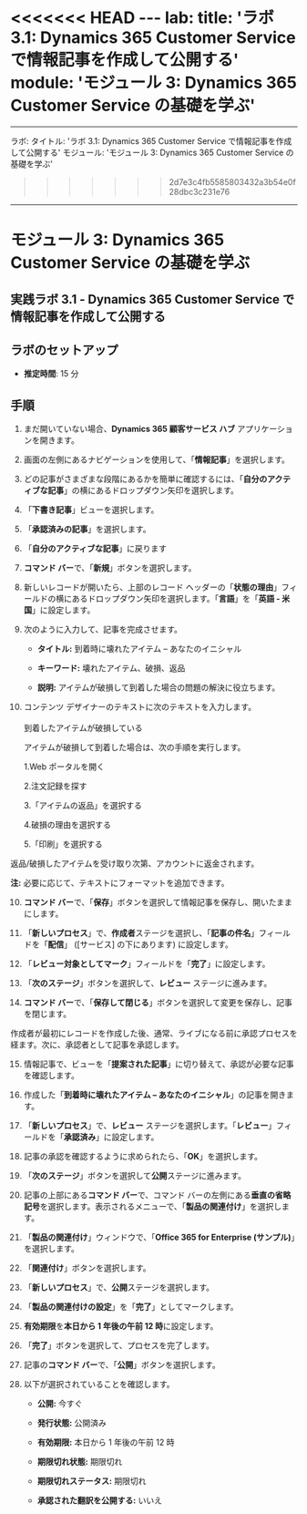 <<<<<<< HEAD
﻿---
lab:
    title: 'ラボ 3.1: Dynamics 365 Customer Service で情報記事を作成して公開する'
    module: 'モジュール 3: Dynamics 365 Customer Service の基礎を学ぶ'
=======
---
ラボ:
    タイトル: 'ラボ 3.1: Dynamics 365 Customer Service で情報記事を作成して公開する'
    モジュール: 'モジュール 3: Dynamics 365 Customer Service の基礎を学ぶ'
>>>>>>> 2d7e3c4fb5585803432a3b54e0f28dbc3c231e76
---

モジュール 3: Dynamics 365 Customer Service の基礎を学ぶ
========================

## 実践ラボ 3.1 - Dynamics 365 Customer Service で情報記事を作成して公開する

## ラボのセットアップ

  - **推定時間**: 15 分

## 手順

1. まだ開いていない場合、**Dynamics 365 顧客サービス ハブ** アプリケーションを開きます。 

2. 画面の左側にあるナビゲーションを使用して、「**情報記事**」を選択します。 

3. どの記事がさまざまな段階にあるかを簡単に確認するには、「**自分のアクティブな記事**」の横にあるドロップダウン矢印を選択します。 

4. 「**下書き記事**」ビューを選択します。 

5. 「**承認済みの記事**」を選択します。 

6. 「**自分のアクティブな記事**」に戻ります

7. **コマンド バー**で、「**新規**」ボタンを選択します。 

8. 新しいレコードが開いたら、上部のレコード ヘッダーの「**状態の理由**」フィールドの横にあるドロップダウン矢印を選択します。「**言語**」を「**英語 - 米国**」に設定します。

8. 次のように入力して、記事を完成させます。

	- **タイトル:** 到着時に壊れたアイテム – あなたのイニシャル

	- **キーワード:** 壊れたアイテム、破損、返品

	- **説明:** アイテムが破損して到着した場合の問題の解決に役立ちます。 

9. コンテンツ デザイナーのテキストに次のテキストを入力します。   
‎  
‎	到着したアイテムが破損している

	アイテムが破損して到着した場合は、次の手順を実行します。

	1.Web ポータルを開く

	2.注文記録を探す

	3.「アイテムの返品」を選択する

	4.破損の理由を選択する

	5.「印刷」を選択する

返品/破損したアイテムを受け取り次第、アカウントに返金されます。

**注:** 必要に応じて、テキストにフォーマットを追加できます。 

10. **コマンド バー**で、「**保存**」ボタンを選択して情報記事を保存し、開いたままにします。 

11. 「**新しいプロセス**」で、**作成者**ステージを選択し、「**記事の件名**」フィールドを「**配信**」 ([サービス] の下にあります) に設定します。 

12. 「**レビュー対象としてマーク**」フィールドを「**完了**」に設定します。

13. 「**次のステージ**」ボタンを選択して、**レビュー** ステージに進みます。

14. **コマンド バー**で、「**保存して閉じる**」ボタンを選択して変更を保存し、記事を閉じます。

作成者が最初にレコードを作成した後、通常、ライブになる前に承認プロセスを経ます。次に、承認者として記事を承認します。 

15. 情報記事で、ビューを「**提案された記事**」に切り替えて、承認が必要な記事を確認します。 

16. 作成した「**到着時に壊れたアイテム – あなたのイニシャル**」の記事を開きます。

17. 「**新しいプロセス**」で、**レビュー** ステージを選択します。「**レビュー**」フィールドを「**承認済み**」に設定します。

18. 記事の承認を確認するように求められたら、「**OK**」を選択します。 

19. 「**次のステージ**」ボタンを選択して**公開**ステージに進みます。 

20. 記事の上部にある**コマンド バー**で、コマンド バーの左側にある**垂直の省略記号**を選択します。表示されるメニューで、「**製品の関連付け**」を選択します。 

21. 「**製品の関連付け**」ウィンドウで、「**Office 365 for Enterprise (サンプル)**」を選択します。

22. 「**関連付け**」ボタンを選択します。 

23. 「**新しいプロセス**」で、**公開**ステージを選択します。 

24. 「**製品の関連付けの設定**」を「**完了**」としてマークします。 

25. **有効期限**を**本日から 1 年後の午前 12 時**に設定します。 

26. 「**完了**」ボタンを選択して、プロセスを完了します。 

27. 記事の**コマンド バー**で、「**公開**」ボタンを選択します。 

28. 以下が選択されていることを確認します。

	- **公開:** 今すぐ

	- **発行状態:** 公開済み

	- **有効期限:** 本日から 1 年後の午前 12 時

	- **期限切れ状態:** 期限切れ

	- **期限切れステータス:** 期限切れ

	- **承認された翻訳を公開する:** いいえ


